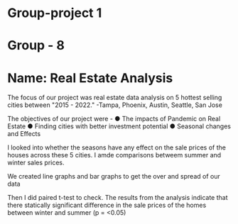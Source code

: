 # Group-project 1
# Group - 8
# Name:  Real Estate Analysis

The focus of our project was real estate data analysis on 5 hottest selling cities between "2015 - 2022."
-Tampa, Phoenix, Austin, Seattle, San Jose 


The objectives of our project were - 
●	The impacts of Pandemic on Real Estate
●	Finding cities with better investment potential
●	Seasonal changes and Effects

I looked into whether the seasons have any effect on the sale prices of the houses across these 5 cities. I amde comparisons betweem summer and winter sales prices.

We created line graphs and bar graphs to get the over and spread of our data

Then I did paired t-test to check. The results from the analysis indicate that there statically significant difference in the sale prices of the homes between winter and summer (p = <0.05)
